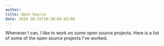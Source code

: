 ```yaml
---
author:
title: Open Source
date: 2019-10-31T19:30:04-03:00
---
```


Whenever I can, I like to work on some open source projects. Here is a list of some of the open source projects I've worked.
